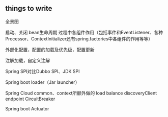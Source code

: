 #



## things to write

全景图

启动、关闭
   bean生命周期
   过程中各组件作用（包括事件和EventListener、各种Processor、ContextInitializer还有spring.factories中各组件的作用等等）
   
外部化配置，配置的加载及优先级，配置更新

注解加载，自定义注解

Spring SPI对比Dubbo SPI、JDK SPI

Spring boot loader（Jar launcher）

Spring Cloud common、context所额外做的
    load balance
    discoveryClient
    endpoint
    CircuitBreaker

Spring boot Actuator




